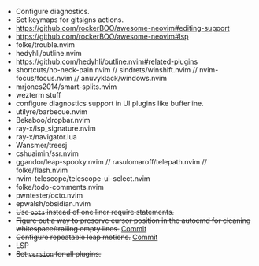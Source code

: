 - Configure diagnostics.
- Set keymaps for gitsigns actions.
- https://github.com/rockerBOO/awesome-neovim#editing-support
- https://github.com/rockerBOO/awesome-neovim#lsp
- folke/trouble.nvim
- hedyhli/outline.nvim
- https://github.com/hedyhli/outline.nvim#related-plugins
- shortcuts/no-neck-pain.nvim // sindrets/winshift.nvim // nvim-focus/focus.nvim // anuvyklack/windows.nvim
- mrjones2014/smart-splits.nvim
- wezterm stuff
- configure diagnostics support in UI plugins like bufferline.
- utilyre/barbecue.nvim
- Bekaboo/dropbar.nvim
- ray-x/lsp_signature.nvim
- ray-x/navigator.lua
- Wansmer/treesj
- cshuaimin/ssr.nvim
- ggandor/leap-spooky.nvim // rasulomaroff/telepath.nvim // folke/flash.nvim
- nvim-telescope/telescope-ui-select.nvim
- folke/todo-comments.nvim
- pwntester/octo.nvim
- epwalsh/obsidian.nvim
- ~~Use `opts` instead of one liner require statements.~~
- ~~Figure out a way to preserve cursor position in the autocmd for cleaning whitespace/trailing empty lines.~~ [Commit](https://github.com/PrayagS/dotfiles/commit/3e1e94c220f675fc0f9b2bf070a6d3828fbbf174)
- ~~Configure repeatable leap motions.~~ [Commit](https://github.com/PrayagS/dotfiles/commit/45f104000034ef84b29b0d26a7c45ae92414e03f)
- ~~LSP~~
- ~~Set `version` for all plugins.~~
